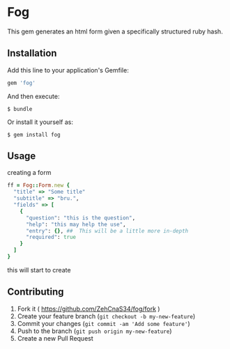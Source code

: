 # Fog

This gem generates an html form given a specifically structured ruby hash.


## Installation

Add this line to your application's Gemfile:

```ruby
gem 'fog'
```

And then execute:

    $ bundle

Or install it yourself as:

    $ gem install fog

## Usage

creating a form

```ruby
ff = Fog::Form.new {
  "title" => "Some title"
  "subtitle" => "bru.",
  "fields" => [
    {
      "question": "this is the question",
      "help": "this may help the use",
      "entry": {}, ##  This will be a little more in-depth
      "required": true
    }
  ]
}
```

this will start to create

## Contributing

1. Fork it ( https://github.com/ZehCnaS34/fog/fork )
2. Create your feature branch (`git checkout -b my-new-feature`)
3. Commit your changes (`git commit -am 'Add some feature'`)
4. Push to the branch (`git push origin my-new-feature`)
5. Create a new Pull Request
